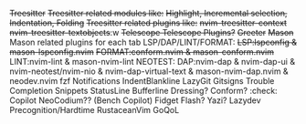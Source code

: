 ~~Treesitter~~
    ~~Treesitter related modules like:~~
    ~~Highlight, Incremental selection, Indentation, Folding~~
    ~~Treesitter related plugins like:~~
    ~~nvim-treesitter-context~~
    ~~nvim-treesitter-textobjects~~:w
~~Telescope
    Telescope Plugins?~~
~~Greeter~~
~~Mason~~
    Mason related plugins for each tab LSP/DAP/LINT/FORMAT:
    ~~LSP:lspconfig & mason-lspconfig.nvim~~
    ~~FORMAT:conform.nvim & mason-conform.nvim~~
    LINT:nvim-lint & mason-nvim-lint
    NEOTEST: 
    DAP:nvim-dap & nvim-dap-ui & nvim-neotest/nvim-nio & nvim-dap-virtual-text & mason-nvim-dap.nvim & neodev.nvim
fzf
Notifications
IndentBlankline
LazyGit
Gitsigns
Trouble
Completion
Snippets
StatusLine
Bufferline
Dressing?
Conform? :check:
Copilot
NeoCodium?? (Bench Copilot)
Fidget
Flash?
Yazi?
Lazydev
Precognition/Hardtime
RustaceanVim
GoQoL
